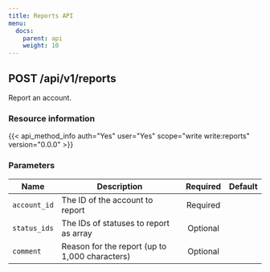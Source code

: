 ```yaml
---
title: Reports API
menu:
  docs:
    parent: api
    weight: 10
---
```


## POST /api/v1/reports

Report an account.

### Resource information

{{< api_method_info auth="Yes" user="Yes" scope="write write:reports" version="0.0.0" >}}

### Parameters

|Name|Description|Required|Default|
|----|-----------|:------:|:-----:|
| `account_id` | The ID of the account to report | Required ||
| `status_ids` | The IDs of statuses to report as array | Optional ||
| `comment` | Reason for the report (up to 1,000 characters) | Optional ||
